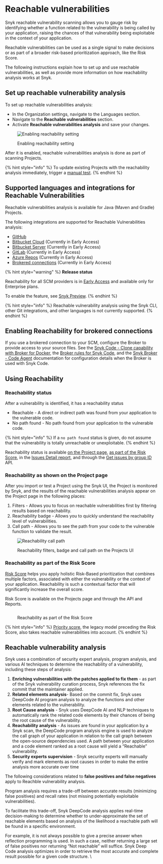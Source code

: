 # Reachable vulnerabilities

Snyk reachable vulnerability scanning allows you to gauge risk by identifying whether a function related to the vulnerability is being called by your application, raising the chances of that vulnerability being exploitable in the context of your application.

Reachable vulnerabilities can be used as a single signal to make decisions or as part of a broader risk-based prioritization approach, like the Risk Score.&#x20;

The following instructions explain how to set up and use reachable vulnerabilities, as well as provide more information on how reachability analysis works at Snyk.&#x20;

## Set up reachable vulnerability analysis

To set up reachable vulnerabilities analysis:&#x20;

* In the Organization settings, navigate to the Languages section.
* Navigate to the **Reachable vulnerabilities** section.
* Activate **Reachable vulnerabilities analysis** and save your changes.

<figure><img src="../../.gitbook/assets/image (2) (9).png" alt="Enabling reachability setting"><figcaption><p>Enabling reachability setting</p></figcaption></figure>

After it is enabled, reachable vulnerabilities analysis is done as part of scanning Projects.&#x20;

{% hint style="info" %}
To update existing Projects with the reachability analysis immediately, trigger a [manual test](../../scan-with-snyk/pull-requests/snyk-fix-pull-or-merge-requests/#manual-pull-and-merge-requests-for-project-code).
{% endhint %}

## Supported languages and integrations for Reachable Vulnerabilities

Reachable vulnerabilities analysis is available for Java (Maven and Gradle) Projects.

The following integrations are supported for Reachable Vulnerabilities analysis:

* [GitHub](../../snyk-scm-ide-and-ci-cd-integrations/git-repositories-scms-integrations-with-snyk/snyk-github-integration.md)&#x20;
* [Bitbucket Cloud](../../snyk-scm-ide-and-ci-cd-integrations/git-repositories-scms-integrations-with-snyk/snyk-bitbucket-cloud-app-integration.md) (Currently in Early Access)
* [Bitbucket Server](../../snyk-scm-ide-and-ci-cd-integrations/git-repositories-scms-integrations-with-snyk/snyk-bitbucket-data-center-server-integration.md) (Currently in Early Access)
* [GitLab](../../snyk-scm-ide-and-ci-cd-integrations/git-repositories-scms-integrations-with-snyk/snyk-gitlab-integration.md) (Currently in Early Access)
* [Azure Repos](../../snyk-scm-ide-and-ci-cd-integrations/git-repositories-scms-integrations-with-snyk/snyk-azure-repositories-tfs-integration.md) (Currently in Early Access)
* [Brokered connections](../../enterprise-configuration/snyk-broker/connections-with-snyk-broker.md) (Currently in Early Access)

{% hint style="warning" %}
**Release status**&#x20;

Reachability for all SCM providers is in [Early Access](../../getting-started/snyk-release-process.md#early-access) and available only for Enterprise plans.

To enable the feature, see [Snyk Preview](https://docs.snyk.io/snyk-admin/manage-settings/snyk-preview).
{% endhint %}

{% hint style="info" %}
Reachable vulnerability analysis using the Snyk CLI, other Git integrations, and other languages is not currently supported.
{% endhint %}

## **Enabling Reachability for brokered connections**

If you use a brokered connection to your SCM, configure the Broker to provide access to your source files. See the [Snyk Code - Clone capability with Broker for Docker](../../enterprise-configuration/snyk-broker/install-and-configure-snyk-broker/advanced-configuration-for-snyk-broker-docker-installation/snyk-code-clone-capability-with-broker-for-docker.md), the [Broker rules for Snyk Code](../../enterprise-configuration/snyk-broker/install-and-configure-snyk-broker/advanced-configuration-for-helm-chart-installation/broker-rules-for-snyk-code.md), and the [Snyk Broker - Code Agent](../../enterprise-configuration/snyk-broker/snyk-broker-code-agent/) documentation for configuration details when the Broker is used with Snyk Code.&#x20;

## Using Reachability

### Reachability status&#x20;

After a vulnerability is identified, it has a reachability status

* Reachable - A direct or indirect path was found from your application to the vulnerable code.
* No path found - No path found from your application to the vulnerable code.

{% hint style="info" %}
If a `no path found` status is given, do not assume that the vulnerability is totally unreachable or unexploitable.
{% endhint %}

Reachability status is available [on the Project page](reachable-vulnerabilities.md#on-the-project-page), [as part of the Risk Score](reachable-vulnerabilities.md#as-part-of-the-risk-score), in the [Issues Detail report](../../manage-issues/reporting/available-snyk-reports.md#issues-detail-report),  and through the [Get issues by group ID](https://apidocs.snyk.io/?#get-/groups/-group\_id-/issues) API.

### Reachability as shown on the Project page

After you import  or test a Project using the Snyk UI, the Project is monitored by Snyk, and the results of the reachable vulnerabilities analysis appear on the Project page in the following places:

1. Filters - Allows you to focus on reachable vulnerabilities first by filtering results based on reachability.
2. Reachability badge - Allows you to quickly understand the reachability level of vulnerabilities.
3. Call path - Allows you to see the path from your code to the vulnerable function to validate the result.

<figure><img src="../../.gitbook/assets/image (124) (1) (1) (1) (2) (1) (1) (1) (2) (2).png" alt="Reachability call path"><figcaption><p>Reachability filters, badge and call path on the Projects UI</p></figcaption></figure>

### Reachability as part of the Risk Score

[Risk Score](risk-score.md) helps you apply holistic Risk-Based prioritization that combines multiple factors,  associated with either the vulnerability or the context of your application. Reachability is such a contextual factor that will significantly increase the overall score.&#x20;

Risk Score is available on the Projects page and through the API and Reports.&#x20;

<div data-full-width="false">

<figure><img src="../../.gitbook/assets/image (1) (7).png" alt=""><figcaption><p>Reachability as part of the Risk Score</p></figcaption></figure>

</div>

{% hint style="info" %}
[Priority score](priority-score.md), the legacy model preceding the Risk Score, also takes reachable vulnerabilities into account.&#x20;
{% endhint %}

## Reachable vulnerability analysis&#x20;

Snyk uses a combination of security expert analysis, program analysis, and various AI techniques to determine the reachability of a vulnerability, including these steps of analysis:&#x20;

1. **Enriching vulnerabilities with the patches applied to fix them** - as part of the Snyk vulnerability curation process, Snyk references the fix commit that the maintainer applied.&#x20;
2. **Related elements analysis**- Based on the commit fix, Snyk uses DeepCode AI program analysis to analyze the functions and other elements related to the vulnerability.&#x20;
3. **Root Cause analysis** - Snyk uses DeepCode AI and NLP techniques to automatically rank the related code elements by their chances of being the root cause of the vulnerability.  &#x20;
4. **Reachability analysis** -  As issues are found in your application by a Snyk scan, the DeepCode program analysis engine is used to analyze the call graph of your application in relation to the call graph between the open-source dependencies used. A path between your application and a code element ranked as a root cause will yield a “Reachable” vulnerability.&#x20;
5. **Security experts supervision** - Snyk security experts will manually verify and mark elements as root causes in order to make the entire analysis more accurate over time

The following considerations related to **false positives and false negatives** apply to Reachble vulnerability analysis.&#x20;

Program analysis requires a trade-off between accurate results (minimizing false positives) and recall rates (not missing potentially exploitable vulnerabilities).&#x20;

To facilitate this trade-off, Snyk DeepCode analysis applies real-time decision-making to determine whether to under-approximate the set of reachable elements based on analysis of the likelihood  a reachable path will be found in a specific environment. &#x20;

For example, it is not always possible to give a precise answer when reflection programming is used. In such a case, neither returning a large set of false positives nor returning “Not reachable” will suffice. Snyk Deep Code analysis optimizes in order to retrieve the most accurate and complete result possible for a given code structure. \
